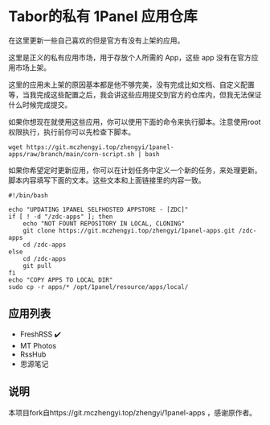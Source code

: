 # Tabor的私有 1Panel 应用仓库

在这里更新一些自己喜欢的但是官方有没有上架的应用。

这里是正义的私有应用市场，用于存放个人所需的 App，这些 app 没有在官方应用市场上架。

这里的应用未上架的原因基本都是他不够完美，没有完成比如文档、自定义配置等，当我完成这些配置之后，我会讲这些应用提交到官方的仓库内，但我无法保证什么时候完成提交。

如果你想现在就使用这些应用，你可以使用下面的命令来执行脚本。注意使用root权限执行，执行前你可以先检查下脚本。

```shell
wget https://git.mczhengyi.top/zhengyi/1panel-apps/raw/branch/main/corn-script.sh | bash
```

如果你希望定时更新应用，你可以在计划任务中定义一个新的任务，来处理更新。脚本内容填写下面的文本。这些文本和上面链接里的内容一致。

```shell
#!/bin/bash

echo "UPDATING 1PANEL SELFHOSTED APPSTORE - [ZDC]"
if [ ! -d "/zdc-apps" ]; then
	echo "NOT FOUNT REPOSITORY IN LOCAL, CLONING"
	git clone https://git.mczhengyi.top/zhengyi/1panel-apps.git /zdc-apps
	cd /zdc-apps
else
	cd /zdc-apps
	git pull
fi
echo "COPY APPS TO LOCAL DIR"
sudo cp -r apps/* /opt/1panel/resource/apps/local/
```

## 应用列表

- FreshRSS ✔️
- MT Photos
- RssHub
- 思源笔记

## 说明

本项目fork自https://git.mczhengyi.top/zhengyi/1panel-apps ，感谢原作者。

